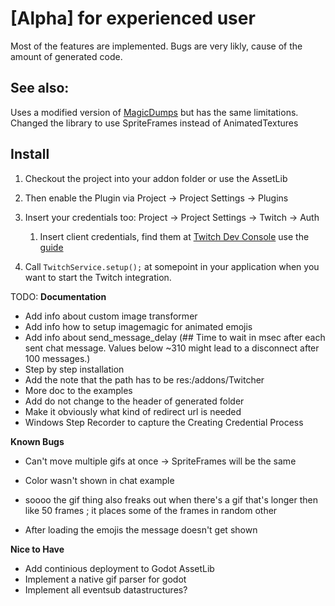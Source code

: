 # [Alpha] for experienced user
Most of the features are implemented. Bugs are very likly, cause of the amount of generated code.

## See also:
Uses a modified version of [MagicDumps](https://github.com/erodozer/magick-dumps)
but has the same limitations. Changed the library to use SpriteFrames instead of AnimatedTextures

## Install
1. Checkout the project into your addon folder or use the AssetLib
1. Then enable the Plugin via Project -> Project Settings -> Plugins
1. Insert your credentials too: Project -> Project Settings -> Twitch -> Auth
	1. Insert client credentials, find them at [Twitch Dev Console](https://dev.twitch.tv/) use the [guide](https://dev.twitch.tv/docs/authentication/register-app/)


1. Call `TwitchService.setup();` at somepoint in your application when you want to start the Twitch integration.


TODO:
**Documentation**
- Add info about custom image transformer
- Add info how to setup imagemagic for animated emojis
- Add info about send_message_delay (## Time to wait in msec after each sent chat message. Values below ~310 might lead to a disconnect after 100 messages.)
- Step by step installation
- Add the note that the path has to be res:/addons/Twitcher
- More doc to the examples
- Add do not change to the header of generated folder
- Make it obviously what kind of redirect url is needed
- Windows Step Recorder to capture the Creating Credential Process

**Known Bugs**
- Can't move multiple gifs at once -> SpriteFrames will be the same
- Color wasn't shown in chat example
- soooo the gif thing also freaks out when there's a gif that's longer then like 50 frames ; it places some of the frames in random other

- After loading the emojis the message doesn't get shown

**Nice to Have**
- Add continious deployment to Godot AssetLib
- Implement a native gif parser for godot
- Implement all eventsub datastructures?
